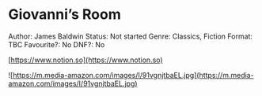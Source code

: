 # Giovanni’s Room

Author: James Baldwin
Status: Not started
Genre: Classics, Fiction
Format: TBC
Favourite?: No
DNF?: No

[https://www.notion.so](https://www.notion.so)

![https://m.media-amazon.com/images/I/91vgnjtbaEL.jpg](https://m.media-amazon.com/images/I/91vgnjtbaEL.jpg)